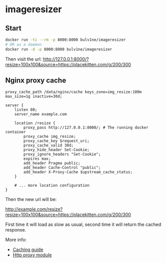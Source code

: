 # imageresizer

## Start

```sh
docker run -ti --rm -p 8000:8000 bulv1ne/imageresizer
# OR as a daemon
docker run -d -p 8000:8000 bulv1ne/imageresizer
```

Then visit the url:
http://127.0.0.1:8000/?resize=100x100&source=https://placekitten.com/g/200/300


## Nginx proxy cache

```
proxy_cache_path /data/nginx/cache keys_zone=img_resize:100m max_size=1g inactive=30d;

server {
    listen 80;
    server_name example.com

    location /resize {
        proxy_pass http://127.0.0.1:8000/; # The running docker container
        proxy_cache img_resize;
        proxy_cache_key $request_uri;
        proxy_cache_valid 30d;
        proxy_hide_header Set-Cookie;
        proxy_ignore_headers "Set-Cookie";
        expires max;
        add_header Pragma public;
        add_header Cache-Control "public";
        add_header X-Proxy-Cache $upstream_cache_status;
    }

    # ... more location configuration
}
```

Then the new url will be:

http://example.com/resize?resize=100x100&source=https://placekitten.com/g/200/300

First time it will load as slow as usual, second time it will return the cached response.

More info:
- [Caching guide](http://nginx.com/resources/admin-guide/caching/)
- [Http proxy module](http://nginx.org/en/docs/http/ngx_http_proxy_module.html)

